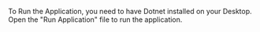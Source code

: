 To Run the Application, you need to have Dotnet installed on your Desktop.
Open the "Run Application" file to run the application.
